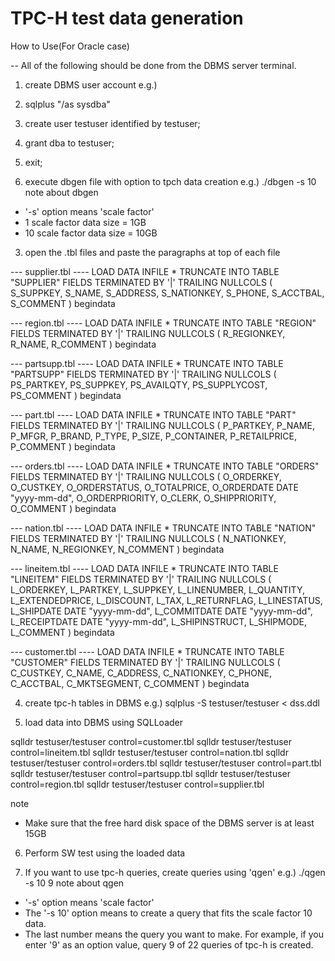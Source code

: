 # TPC-H test data generation

How to Use(For Oracle case)

-- All of the following should be done from the DBMS server terminal.

1. create DBMS user account
e.g.)
1. sqlplus "/as sysdba"
2. create user testuser identified by testuser;
3. grant dba to testuser;
4. exit;
 
2. execute dbgen file with option to tpch data creation
e.g.)
 ./dbgen -s 10
 note about dbgen
  - '-s' option means 'scale factor'
  - 1 scale factor data size = 1GB
  - 10 scale factor data size = 10GB

3. open the .tbl files and paste the paragraphs at top of each file 

--- supplier.tbl ----
LOAD DATA
INFILE *
TRUNCATE
INTO TABLE "SUPPLIER"
FIELDS TERMINATED BY '|'
TRAILING NULLCOLS (
S_SUPPKEY,
S_NAME,
S_ADDRESS,
S_NATIONKEY,
S_PHONE,
S_ACCTBAL,
S_COMMENT
)
begindata

--- region.tbl ----
LOAD DATA
INFILE *
TRUNCATE
INTO TABLE "REGION"
FIELDS TERMINATED BY '|'
TRAILING NULLCOLS (
R_REGIONKEY,
R_NAME,
R_COMMENT
)
begindata

--- partsupp.tbl ----
LOAD DATA
INFILE *
TRUNCATE
INTO TABLE "PARTSUPP"
FIELDS TERMINATED BY '|'
TRAILING NULLCOLS (
PS_PARTKEY,
PS_SUPPKEY,
PS_AVAILQTY,
PS_SUPPLYCOST,
PS_COMMENT
)
begindata

--- part.tbl ----
LOAD DATA
INFILE *
TRUNCATE
INTO TABLE "PART"
FIELDS TERMINATED BY '|'
TRAILING NULLCOLS (
P_PARTKEY,
P_NAME,
P_MFGR,
P_BRAND,
P_TYPE,
P_SIZE,
P_CONTAINER,
P_RETAILPRICE,
P_COMMENT
)
begindata

--- orders.tbl ----
LOAD DATA
INFILE *
TRUNCATE
INTO TABLE "ORDERS"
FIELDS TERMINATED BY '|'
TRAILING NULLCOLS (
O_ORDERKEY,
O_CUSTKEY,
O_ORDERSTATUS,
O_TOTALPRICE,
O_ORDERDATE DATE "yyyy-mm-dd",
O_ORDERPRIORITY, 
O_CLERK,
O_SHIPPRIORITY,
O_COMMENT
)
begindata

--- nation.tbl ----
LOAD DATA
INFILE *
TRUNCATE
INTO TABLE "NATION"
FIELDS TERMINATED BY '|'
TRAILING NULLCOLS (
N_NATIONKEY,
N_NAME,
N_REGIONKEY,
N_COMMENT
)
begindata

--- lineitem.tbl ----
LOAD DATA
INFILE *
TRUNCATE
INTO TABLE "LINEITEM"
FIELDS TERMINATED BY '|'
TRAILING NULLCOLS (
L_ORDERKEY,
L_PARTKEY,
L_SUPPKEY,
L_LINENUMBER,
L_QUANTITY,
L_EXTENDEDPRICE,
L_DISCOUNT,
L_TAX,
L_RETURNFLAG,
L_LINESTATUS,
L_SHIPDATE DATE "yyyy-mm-dd",
L_COMMITDATE DATE "yyyy-mm-dd",
L_RECEIPTDATE DATE "yyyy-mm-dd",
L_SHIPINSTRUCT,
L_SHIPMODE,
L_COMMENT
)
begindata

--- customer.tbl ----
LOAD DATA
INFILE *
TRUNCATE
INTO TABLE "CUSTOMER"
FIELDS TERMINATED BY '|'
TRAILING NULLCOLS (
C_CUSTKEY,
C_NAME,
C_ADDRESS,
C_NATIONKEY,
C_PHONE,
C_ACCTBAL,
C_MKTSEGMENT,
C_COMMENT
)
begindata

4. create tpc-h tables in DBMS
e.g.)
 sqlplus -S testuser/testuser < dss.ddl

5. load data into DBMS using SQLLoader

 sqlldr testuser/testuser control=customer.tbl
 sqlldr testuser/testuser control=lineitem.tbl
 sqlldr testuser/testuser control=nation.tbl
 sqlldr testuser/testuser control=orders.tbl
 sqlldr testuser/testuser control=part.tbl
 sqlldr testuser/testuser control=partsupp.tbl
 sqlldr testuser/testuser control=region.tbl
 sqlldr testuser/testuser control=supplier.tbl

 note 
  - Make sure that the free hard disk space of the DBMS server is at least 15GB

6. Perform SW test using the loaded data

7. If you want to use tpc-h queries, create queries using 'qgen'
e.g.)
  ./qgen -s 10 9
  note about qgen
  - '-s' option means 'scale factor'
  - The '-s 10' option means to create a query that fits the scale factor 10 data.
  - The last number means the query you want to make. For example, if you enter '9' as an option value, query 9 of 22 queries of tpc-h is created.
  
